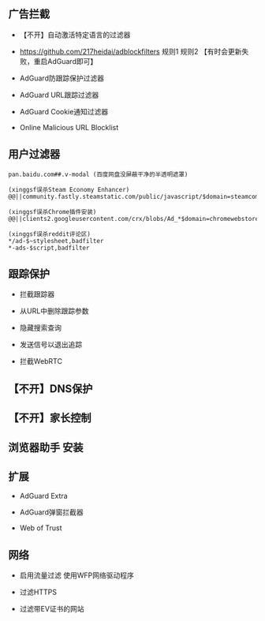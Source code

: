 
## 广告拦截

- 【不开】自动激活特定语言的过滤器

- https://github.com/217heidai/adblockfilters 规则1 规则2 【有时会更新失败，重启AdGuard即可】

- AdGuard防跟踪保护过滤器

- AdGuard URL跟踪过滤器

- AdGuard Cookie通知过滤器

- Online Malicious URL Blocklist

## 用户过滤器

```
pan.baidu.com##.v-modal (百度网盘没屏蔽干净的半透明遮罩)

(xinggsf误杀Steam Economy Enhancer)
@@||community.fastly.steamstatic.com/public/javascript/$domain=steamcommunity.com,important

(xinggsf误杀Chrome插件安装)
@@||clients2.googleusercontent.com/crx/blobs/Ad_*$domain=chromewebstore.google.com,important

(xinggsf误杀reddit评论区)
*/ad-$~stylesheet,badfilter
*-ads-$script,badfilter
```

## 跟踪保护

- 拦截跟踪器

- 从URL中删除跟踪参数

- 隐藏搜索查询

- 发送信号以退出追踪

- 拦截WebRTC

## 【不开】DNS保护

## 【不开】家长控制

## 浏览器助手 安装

## 扩展

- AdGuard Extra

- AdGuard弹窗拦截器

- Web of Trust

## 网络

- 启用流量过滤 使用WFP网络驱动程序

- 过滤HTTPS

- 过滤带EV证书的网站
